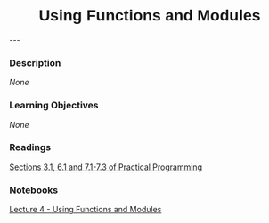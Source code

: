 <h1  style="font-family:  Verdana,  Geneva,  sans-serif;  text-align:center">Using  Functions  and  Modules</h1> 
--- 
 
###  Description 
*None* 
 
###  Learning  Objectives 
*None* 
 
###  Readings 
[Sections  3.1,  6.1  and  7.1-7.3  of  Practical  Programming]() 
 
###  Notebooks 
[Lecture  4  -  Using  Functions  and  Modules](https://rpi-data.github.io/csci1100/notebooks/lec04_modules_functions1.html)
